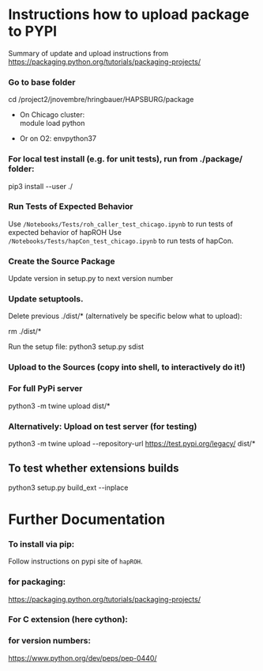 # Instructions how to upload package to PYPI

Summary of update and upload instructions from https://packaging.python.org/tutorials/packaging-projects/

### Go to base folder
cd /project2/jnovembre/hringbauer/HAPSBURG/package

- On Chicago cluster:  
module load python

- Or on O2:
envpython37

### For local test install (e.g. for unit tests), run from ./package/ folder:
pip3 install --user ./


### Run Tests of Expected Behavior
Use `/Notebooks/Tests/roh_caller_test_chicago.ipynb` to run tests of expected behavior of hapROH
Use `/Notebooks/Tests/hapCon_test_chicago.ipynb` to run tests of hapCon.

### Create the Source Package 
Update version in setup.py to next version number

### Update setuptools. 
Delete previous ./dist/* (alternatively be specific below what to upload):  

rm ./dist/*

Run the setup file:
python3 setup.py sdist

### Upload to the Sources (copy into shell, to interactively do it!)
### For full PyPi server
python3 -m twine upload dist/* 
### Alternatively: Upload on test server (for testing)
python3 -m twine upload --repository-url https://test.pypi.org/legacy/ dist/* 


## To test whether extensions builds
python3 setup.py build_ext --inplace

# Further Documentation 
### To install via pip:
Follow instructions on pypi site of `hapROH`.

### for packaging: 
https://packaging.python.org/tutorials/packaging-projects/

### For C extension (here cython):

### for version numbers:
https://www.python.org/dev/peps/pep-0440/

